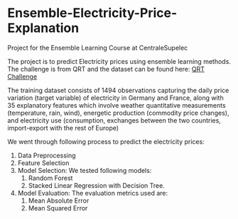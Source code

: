 # Ensemble-Electricity-Price-Explanation

Project for the Ensemble Learning Course at CentraleSupelec

The project is to predict Electricity prices using ensemble learning methods. The challenge is from QRT and the dataset can be found here: [QRT Challenge](https://challengedata.ens.fr/challenges/97/data)

The training dataset consists of 1494 observations capturing the daily price variation (target variable) of electricity in Germany and France, along with 35 explanatory features which involve weather quantitative measurements (temperature, rain, wind), energetic production (commodity price changes), and electricity use (consumption, exchanges between the two countries, import-export with the rest of Europe)

We went through following process to predict the electricity prices:

1. Data Preprocessing
2. Feature Selection
3. Model Selection: We tested following models:
   1. Random Forest
   2. Stacked Linear Regression with Decision Tree.
4. Model Evaluation: The evaluation metrics used are:
   1. Mean Absolute Error
   2. Mean Squared Error
